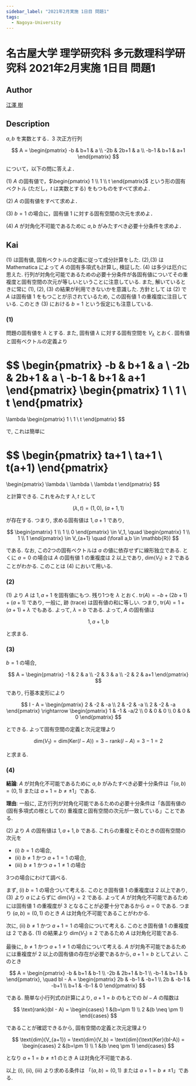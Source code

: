 ```yaml
---
sidebar_label: "2021年2月実施 1日目 問題1"
tags:
  - Nagoya-University
---
```

# 名古屋大学 理学研究科 多元数理科学研究科 2021年2月実施 1日目 問題1

## **Author**
[江澤 樹](https://sites.google.com/view/tatsukiezawa/%E8%A7%A3%E7%AD%94%E9%9B%86)

## **Description**
$a, b$ を実数とする．$3$ 次正方行列

$$
A = \begin{pmatrix}
  -b & b+1 & a \\
  -2b & 2b+1 & a \\
  -b-1 & b+1 & a+1
\end{pmatrix}
$$

について，以下の問に答えよ．

(1) $A$ の固有値で，$\begin{pmatrix} 1 \\ 1 \\ t \end{pmatrix}$ という形の固有ベクトル (ただし，$t$ は実数とする) をもつものをすべて求めよ．

(2) $A$ の固有値をすべて求めよ．

(3) $b = 1$ の場合に，固有値 $1$ に対する固有空間の次元を求めよ．

(4) $A$ が対角化不可能であるために $a, b$ がみたすべき必要十分条件を求めよ．

## **Kai**
(1) は固有値, 固有ベクトルの定義に従って成分計算をした. (2),(3) は Mathematica によって $A$ の固有多項式も計算し, 検証した. (4) は多少は厄介に思えた. 行列が対角化可能であるための必要十分条件が各固有値についてその重複度と固有空間の次元が等しいということに注意している. また, 解いているときに常に (1), (2), (3) の結果が利用できないかを意識した. 方針として
は (2) で $A$ は固有値 $1$ をもつことが示されているため, この固有値 $1$ の重複度に注目している. このとき (3) における $b = 1$ という仮定にも注意している.

### (1)
問題の固有値を $\lambda$ とする. また, 固有値 $\lambda$ に対する固有空間を $V_{\lambda}$ とおく. 固有値と固有ベクトルの定義より

$$
\begin{pmatrix}
  -b & b+1 & a \\
  -2b & 2b+1 & a \\
  -b-1 & b+1 & a+1
\end{pmatrix}
\begin{pmatrix} 1 \\ 1 \\ t \end{pmatrix}
=
\lambda \begin{pmatrix} 1 \\ 1 \\ t \end{pmatrix}
$$

で, これは簡単に

$$
\begin{pmatrix}
  ta+1 \\ ta+1 \\ t(a+1)
\end{pmatrix}
=
\begin{pmatrix}
  \lambda \\ \lambda \\ \lambda t
\end{pmatrix}
$$

と計算できる. これをみたす $\lambda, t$ として

$$
(\lambda, t) = (1, 0), \ (a+1, 1)
$$

が存在する. つまり, 求める固有値は $1, a + 1$ であり,

$$
\begin{pmatrix}
  1 \\ 1 \\ 0
\end{pmatrix}
\in V_1, \quad
\begin{pmatrix}
  1 \\ 1 \\ 1
\end{pmatrix}
\in V_{a+1} \quad
(\forall a,b \in \mathbb{R})
$$

である. なお, この2つの固有ベクトルは $a$ の値に依存せずに線形独立である. とくに $a = 0$ の場合は $A$ の固有値 $1$ の重複度は $2$ 以上であり, $\text{dim}(V_1) \geq 2$ であることがわかる. このことは (4) において用いる.

### (2)
(1) より $A$ は $1, a + 1$ を固有値にもつ. 残り1つを $\lambda$ とおく.
$\text{tr}(A) = −b + (2b + 1) + (a + 1)$ であり, 一般に, 跡 (trace) は固有値の和に等しい.
つまり, $\text{tr}(A) = 1 + (a + 1) + \lambda$ でもある. よって, $\lambda = b$ である. よって, $A$ の固有値は

$$
1, a+1, b
$$

と求まる.

### (3)
$b = 1$ の場合,

$$
A = \begin{pmatrix}
  -1 & 2 & a \\
  -2 & 3 & a \\
  -2 & 2 & a+1
\end{pmatrix}
$$

であり, 行基本変形により

$$
I - A = \begin{pmatrix}
  2 & -2 & -a \\
  2 & -2 & -a \\
  2 & -2 & -a
\end{pmatrix} \rightarrow
\begin{pmatrix}
  1 & -1 & -a/2 \\
  0 & 0 & 0 \\
  0 & 0 & 0
\end{pmatrix}
$$

とできる. よって固有空間の定義と次元定理より

$$
\text{dim}(V_1) = \text{dim} (\text{Ker} (I-A)) = 3 - \text{rank} (I-A) = 3 - 1 = 2
$$

と求まる.

### (4)
**結論**: $A$ が対角化不可能であるために $a, b$ がみたすべき必要十分条件は「$(a, b) = (0, 1)$ または $a + 1 = b \neq \pm 1$」である.

**理由**: 一般に, 正方行列が対角化可能であるための必要十分条件は「各固有値の (固有多項式の根としての) 重複度と固有空間の次元が一致している」ことである.

(2) より $A$ の固有値は $1, a + 1, b$ である. これらの重複とそのときの固有空間の次元を

- (i) $b = 1$ の場合,
- (ii) $b \neq 1$ かつ $a + 1 = 1$ の場合,
- (iii) $b \neq 1$ かつ $a + 1 \neq 1$ の場合

3つの場合にわけて調べる.

まず, (i) $b = 1$ の場合ついて考える.
このとき固有値 $1$ の重複度は $2$ 以上であり, (3) より $a$ によらずに $\text{dim}(V_1) = 2$ である.
よって $A$ が対角化不可能であるためには固有値 $1$ の重複度が $3$ となることが必要十分であるから $a = 0$ である. つまり $(a, b) = (0, 1)$ のとき $A$ は対角化不可能であることがわかる.

次に, (ii) $b \neq 1$ かつ $a + 1 = 1$ の場合について考える.
このとき固有値 $1$ の重複度は $2$ である.
(1) の結果より $\text{dim}(V_1) \geq 2$ であるため $A$ は対角化可能である.

最後に, $b \neq 1$ かつ $a + 1 \neq 1$ の場合について考える.
$A$ が対角不可能であるためには重複度が $2$ 以上の固有値の存在が必要であるから, $a + 1 = b$ としてよい.
このとき

$$
A = \begin{pmatrix}
  -b & b+1 & b-1 \\
  -2b & 2b+1 & b-1 \\
  -b-1 & b+1 & b
\end{pmatrix}, \quad
bI - A = \begin{pmatrix}
  2b & -b-1 & -b+1 \\
  2b & -b-1 & -b+1 \\
  b+1 & -b-1 & 0
\end{pmatrix}
$$

である. 簡単な小行列式の計算により, $a + 1 = b$ のもとでの $bI − A$ の階数は

$$
\text{rank}(bI - A) = \begin{cases}
  1 &(b=\pm 1) \\
  2 &(b \neq \pm 1)
\end{cases}
$$

であることが確認できるから, 固有空間の定義と次元定理より

$$
\text{dim}(V_{a+1}) = \text{dim}(V_b) = \text{dim}(\text{Ker}(bI-A)) = \begin{cases}
  2 &(b=\pm 1) \\
  1 &(b \neq \pm 1)
\end{cases}
$$

となり $a+1=b \neq \pm 1$ のとき A は対角化不可能である.

以上 (i), (ii), (iii) より求める条件は 「$(a, b) = (0, 1)$ または $a + 1 = b \neq \pm 1$」である.
